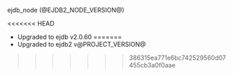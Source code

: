 ejdb_node (@EJDB2_NODE_VERSION@)

<<<<<<< HEAD
- Upgraded to ejdb v2.0.60
=======
- Upgraded to ejdb2 v@PROJECT_VERSION@
>>>>>>> 386315ea771e6bc742529560d07455cb3a0f0aae
